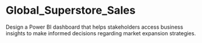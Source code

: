 # Global_Superstore_Sales
Design a Power BI dashboard that helps stakeholders access business insights to make informed decisions regarding market expansion strategies.

